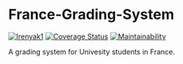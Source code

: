# France-Grading-System

[![Irenyak1](https://circleci.com/gh/Irenyak1/grading-system-france.svg?style=svg)](https://app.circleci.com/github/Irenyak1/grading-system-france/pipelines?branch=master)
[![Coverage Status](https://coveralls.io/repos/github/Irenyak1/grading-system-france/badge.svg?branch=master)](https://coveralls.io/github/Irenyak1/grading-system-france?branch=master)
[![Maintainability](https://api.codeclimate.com/v1/badges/ffce74bee817aa4c575f/maintainability)](https://codeclimate.com/github/Irenyak1/grading-system-france/maintainability)

A grading system for Univesity students in France.
